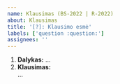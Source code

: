 ```yaml
---
name: Klausimas (BS-2022 | R-2022)
about: Klausimas
title: '[?]: Klausimo esmė'
labels: ['question :question:']
assignees: ''
---
```


<!-- Pavadinime po `[?]: ` įrašykite klausimo esmę  -->


<!--
  Laukelyje „Dalykas“ įrašyti trumpąjį dalyko pavadinimą:
     - BS-2022, jei jūsų klausomas kursas yra „Biostatistika“;
     - R-2022,  jei jūsų klausomas kursas yra „Įvadas į duomenų analizę programa R (R-2022)“ 
-->

1. **Dalykas:** ... <!-- Įrašyti vieną: BS-2022 arba R-2022 -->
2. **Klausimas:**  
... 
<!-- Vietoje daugtaškio (...) įrašykite klausimą -->


